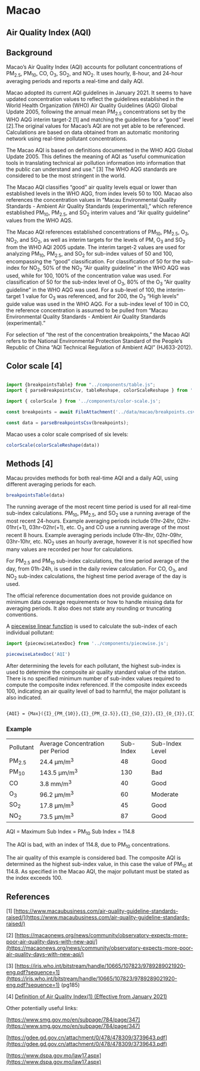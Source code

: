# Macao

## Air Quality Index (AQI)

## Background

Macao’s Air Quality Index (AQI) accounts for pollutant concentrations of PM<sub>2.5</sub>, PM<sub>10</sub>, CO, O<sub>3</sub>, SO<sub>2</sub>, and NO<sub>2</sub>. It uses hourly, 8-hour, and 24-hour averaging periods and reports a real-time and daily AQI.

Macao adopted its current AQI guidelines in January 2021. It seems to have updated concentration values to reflect the guidelines established in the World Health Organization (WHO) Air Quality Guidelines (AQG) Global Update 2005, following the annual mean PM<sub>2.5</sub> concentrations set by the WHO AQG interim target-2 [1] and matching the guidelines for a “good” level [2].The original values for Macao’s AQI are not yet able to be referenced. Calculations are based on data obtained from an automatic monitoring network using real-time pollutant concentrations.

The Macao AQI is based on definitions documented in the WHO AQG Global Update 2005. This defines the meaning of AQI as “useful communication tools in translating technical air pollution information into information that the public can understand and use.” [3] The WHO AQG standards are considered to be the most stringent in the world.

The Macao AQI classifies “good” air quality levels equal or lower than established levels in the WHO AQG, from index levels 50 to 100. Macao also references the concentration values in “Macau Environmental Quality Standards - Ambient Air Quality Standards (experimental),” which reference established PM<sub>10</sub>, PM<sub>2.5</sub>, and SO<sub>2</sub> interim values and “Air quality guideline” values from the WHO AQS.

The Macao AQI references established concentrations of PM<sub>10</sub>, PM<sub>2.5</sub>, O<sub>3</sub>, NO<sub>2</sub>, and SO<sub>2</sub>, as well as interim targets for the levels of PM, O<sub>3</sub> and SO<sub>2</sub> from the WHO AQI 2005 update. The interim target-2 values are used for analyzing PM<sub>10</sub>, PM<sub>2.5</sub>, and SO<sub>2</sub> for sub-index values of 50 and 100, encompassing the “good” classification. For classification of 50 for the sub-index for NO<sub>2</sub>, 50% of the NO<sub>2</sub> “Air quality guideline” in the WHO AQG was used, while for 100, 100% of the concentration value was used. For classification of 50 for the sub-index level of O<sub>3</sub>, 80% of the O<sub>3</sub> “Air quality guideline” in the WHO AQG was used. For a sub-level of 100, the interim-target 1 value for O<sub>3</sub> was referenced, and for 200, the O<sub>3</sub> “High levels” guide value was used in the WHO AQG. For a sub-index level of 100 in CO, the reference concentration is assumed to be pulled from “Macau Environmental Quality Standards - Ambient Air Quality Standards (experimental).”

For selection of “the rest of the concentration breakpoints,” the Macao AQI refers to the National Environmental Protection Standard of the People’s Republic of China “AQI Technical Regulation of Ambient AQI” (HJ633-2012).

## Color scale [4]

```js

import {breakpointsTable} from "../components/table.js";
import { parseBreakpointsCsv, tableReshape, colorScaleReshape } from '../utils/utils.js';

```

```js
import { colorScale } from '../components/color-scale.js';
```

```js
const breakpoints = await FileAttachment('../data/macao/breakpoints.csv').text();

const data = parseBreakpointsCsv(breakpoints);
```


Macao uses a color scale comprised of six levels:

```js
colorScale(colorScaleReshape(data))
```

## Methods [4]

Macau provides methods for both real-time AQI and a daily AQI, using different averaging periods for each.


```js
breakpointsTable(data)
```


The running average of the most recent time period is used for all real-time sub-index calculations. PM<sub>10</sub>, PM<sub>2.5</sub>, and SO<sub>2</sub> use a running average of the most recent 24-hours. Example averaging periods include 01hr-24hr, 02hr-01hr(+1), 03hr-02hr(+1), etc. O<sub>3</sub> and CO use a running average of the most recent 8 hours. Example averaging periods include 01hr-8hr, 02hr-09hr, 03hr-10hr, etc. NO<sub>2</sub> uses an hourly average, however it is not specified how many values are recorded per hour for calculations.

For PM<sub>2.5</sub> and PM<sub>10</sub> sub-index calculations, the time period average of the day, from 01h-24h, is used in the daily review calculation. For CO, O<sub>3</sub>, and NO<sub>2</sub> sub-index calculations, the highest time period average of the day is used.

The official reference documentation does not provide guidance on minimum data coverage requirements or how to handle missing data for averaging periods. It also does not state any rounding or truncating conventions.

A [piecewise linear function](/methods#piecewise-linear-function) is used to calculate the sub-index of each individual pollutant:

```js
import {piecewiseLatexDoc} from '../components/piecewise.js';
```

```js
piecewiseLatexDoc('AQI')

```

After determining the levels for each pollutant, the highest sub-index is used to determine the composite air quality standard value of the station. There is no specified minimum number of sub-index values required to compute the composite index referenced. If the composite index exceeds 100, indicating an air quality level of bad to harmful, the major pollutant is also indicated.

```tex

{AQI} = {Max}({I}_{PM_{10}},{I}_{PM_{2.5}},{I}_{SO_{2}},{I}_{O_{3}},{I}_{CO})

```

### Example

<table>
  <tr>
   <td>Pollutant
   </td>
   <td>Average Concentration per Period
   </td>
   <td>Sub-Index
   </td>
   <td>Sub-Index Level
   </td>
  </tr>
  <tr>
   <td>PM<sub>2.5</sub>
   </td>
   <td>24.4 µm/m<sup>3</sup>
   </td>
   <td>48
   </td>
   <td>Good
   </td>
  </tr>
  <tr>
   <td>PM<sub>10</sub>
   </td>
   <td>143.5 µm/m<sup>3</sup>
   </td>
   <td>130
   </td>
   <td>Bad
   </td>
  </tr>
  <tr>
   <td>CO
   </td>
   <td>3.8 mm/m<sup>3</sup>
   </td>
   <td>40
   </td>
   <td>Good
   </td>
  </tr>
  <tr>
   <td>O<sub>3</sub>
   </td>
   <td>96.2 µm/m<sup>3</sup>
   </td>
   <td>60
   </td>
   <td>Moderate
   </td>
  </tr>
  <tr>
   <td>SO<sub>2</sub>
   </td>
   <td>17.8 µm/m<sup>3</sup>
   </td>
   <td>45
   </td>
   <td>Good
   </td>
  </tr>
  <tr>
   <td>NO<sub>2</sub>
   </td>
   <td>73.5 µm/m<sup>3</sup>
   </td>
   <td>87
   </td>
   <td>Good
   </td>
  </tr>
</table>

AQI = Maximum Sub Index = PM<sub>10</sub> Sub Index = 114.8

<div class="caution" label="">The AQI is bad, with an index of 114.8, due to PM<sub>10</sub> concentrations.
</div>

The air quality of this example is considered bad. The composite AQI is determined as the highest sub-index value, in this case the value of PM<sub>10</sub> at 114.8. As specified in the Macao AQI, the major pollutant must be stated as the index exceeds 100.

## References

[1] [https://www.macaubusiness.com/air-quality-guideline-standards-raised/](https://www.macaubusiness.com/air-quality-guideline-standards-raised/)

[2] [https://macaonews.org/news/community/observatory-expects-more-poor-air-quality-days-with-new-aqi/](https://macaonews.org/news/community/observatory-expects-more-poor-air-quality-days-with-new-aqi/)

[3] [https://iris.who.int/bitstream/handle/10665/107823/9789289021920-eng.pdf?sequence=1](https://iris.who.int/bitstream/handle/10665/107823/9789289021920-eng.pdf?sequence=1) (pg185)

[4] [Definition of Air Quality Index(1) (Effective from January 2021)](https://cms.smg.gov.mo/uploads/tinymce//sitecontent/CCAA/IQA/New_Definition_of_Air_Quality_Index.pdf)

Other potentially useful links:

[https://www.smg.gov.mo/en/subpage/784/page/347](https://www.smg.gov.mo/en/subpage/784/page/347)

[https://gdee.gd.gov.cn/attachment/0/478/478309/3739643.pdf](https://gdee.gd.gov.cn/attachment/0/478/478309/3739643.pdf)

[https://www.dspa.gov.mo/law17.aspx](https://www.dspa.gov.mo/law17.aspx)
